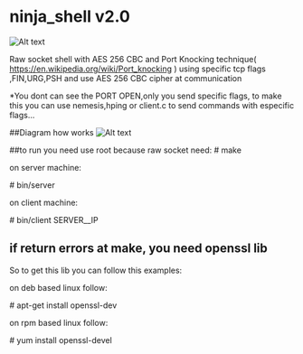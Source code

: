 ninja_shell v2.0
==================

![Alt text](https://github.com/CoolerVoid/ninja_shell/blob/master/docs/img/giphy.gif?raw=true)

Raw socket shell with AES 256 CBC and Port Knocking technique( https://en.wikipedia.org/wiki/Port_knocking )
using specific tcp flags ,FIN,URG,PSH and use AES 256 CBC cipher at communication

*You dont can see the PORT OPEN,only you send specific flags,
to make this you can use nemesis,hping or client.c to send commands with especific flags...

##Diagram how works
![Alt text](https://github.com/CoolerVoid/ninja_shell/blob/master/docs/img/diagram.png?raw=true)


##to run you need use root because raw socket need:
\# make

on server machine:

\# bin/server

on client machine:

\# bin/client SERVER__IP


## if return errors at make, you need openssl lib
So to get this lib you can follow this examples:

on deb based linux follow:

\# apt-get install openssl-dev


on rpm based linux follow:

\# yum install openssl-devel




